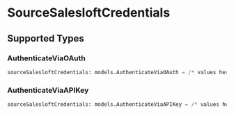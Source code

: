 # SourceSalesloftCredentials


## Supported Types

### AuthenticateViaOAuth

```python
sourceSalesloftCredentials: models.AuthenticateViaOAuth = /* values here */
```

### AuthenticateViaAPIKey

```python
sourceSalesloftCredentials: models.AuthenticateViaAPIKey = /* values here */
```

